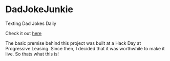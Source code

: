 # DadJokeJunkie
Texting Dad Jokes Daily

Check it out [here](https://dadjokejunkie.appspot.com/)

The basic premise behind this project was built at a Hack Day at Progressive Leasing.  Since then, I decided that it was worthwhile to make it live.  So thats what this is!
